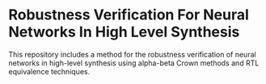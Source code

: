 # Robustness Verification For Neural Networks In High Level Synthesis
This repository includes a method for the robustness verification of neural networks in high-level synthesis using alpha-beta Crown methods and RTL equivalence techniques.
